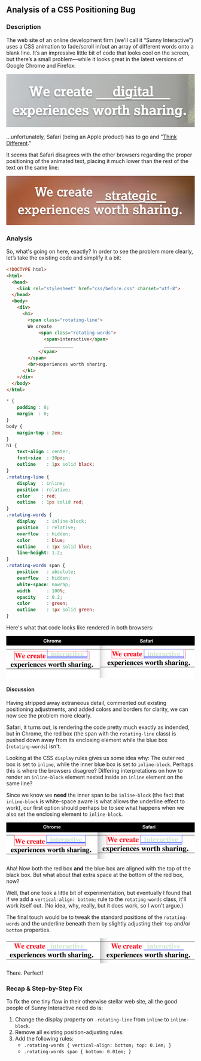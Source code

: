 ## Analysis of a CSS Positioning Bug
### Description
The web site of an online development firm (we'll call it “Sunny Interactive”) uses a CSS animation to fade/scroll in/out an array of different words onto a blank line. It’s an impressive little bit of code that looks cool on the screen, but there’s a small problem—while it looks great in the latest versions of Google Chrome and Firefox:

![](images/chrome-max-width-768.png)

...unfortunately, Safari (being an Apple product) has to go and "[Think Different](https://youtu.be/tjgtLSHhTPg)."

It seems that Safari disagrees with the other browsers regarding the proper positioning of the animated text, placing it much lower than the rest of the text on the same line:

![](images/safari-desktop-original-code.png)

### Analysis
So, what's going on here, exactly? In order to see the problem more clearly, let’s take the existing code and simplify it a bit:

```html
<!DOCTYPE html>
<html>
  <head>
    <link rel="stylesheet" href="css/before.css" charset="utf-8">
  </head>
  <body>
    <div>
      <h1>
      	<span class="rotating-line">
      	We create
      		<span class="rotating-words">
      		  <span>interactive</span>
      		  ___________
      		</span>
      	</span>
      	<br>experiences worth sharing.
      </h1>
    </div>
  </body>
</html>
```
```css
* {
	padding : 0;
	margin  : 0;
}
body {
	margin-top : 2em;
}
h1 {
	text-align : center;
	font-size  : 30px;
	outline    : 1px solid black;
}
.rotating-line {
	display  : inline;
	position : relative;
	color    : red;
	outline  : 1px solid red;
}
.rotating-words {
	display    : inline-block;
	position   : relative;
	overflow   : hidden;
	color      : blue;
	outline    : 1px solid blue;
	line-height: 1.2;
}
.rotating-words span {
	position   : absolute;
	overflow   : hidden;
	white-space: nowrap;
	width      : 100%;
	opacity    : 0.2;
	color      : green;
	outline    : 1px solid green;
}
```

Here's what that code looks like rendered in both browsers:

![](images/comparison.png)

#### Discussion
Having stripped away extraneous detail, commented out existing positioning adjustments, and added colors and borders for clarity, we can now see the problem more clearly.

Safari, it turns out, is rendering the code pretty much exactly as indended, but in Chrome, the red box (the span with the `rotating-line` class) is pushed down away from its enclosing element while the blue box (`rotating-words`) isn't.

Looking at the CSS `display` rules gives us some idea why: The outer red box is set to `inline`, while the inner blue box is set to `inline-block`. Perhaps this is where the browsers disagree? Differing interpretations on how to render an `inline-block` element nested inside an `inline` element on the same line?

Since we know we **need** the inner span to be `inline-block` (the fact that `inline-block` is white-space aware is what allows the underline effect to work), our first option should perhaps be to see what happens when we also set the enclosing element to `inline-block`.

![](images/comparison-2.png)

Aha! Now both the red box **and** the blue box are aligned with the top of the black box. But what about that extra space at the bottom of the red box, now?

Well, that one took a little bit of experimentation, but eventually I found that if we add a `vertical-align: bottom;` rule to the `rotating-words` class, it'll work itself out. (No idea, why, really, but it does work, so I won't argue.)

The final touch would be to tweak the standard positions of the `rotating-words` and the underline beneath them by slightly adjusting their `top` and/or `bottom` properties.

![](images/comparison-3.png)

There. Perfect!

### Recap & Step-by-Step Fix
To fix the one tiny flaw in their otherwise stellar web site, all the good people of Sunny Interactive need do is:

1. Change the display property on `.rotating-line` from `inline` to `inline-block`.
2. Remove all existing position-adjusting rules.
3. Add the following rules:
	- `.rotating-words { vertical-align: bottom; top: 0.1em; }`
	- `.rotating-words span { bottom: 0.01em; }`
